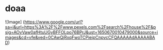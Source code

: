 # doaa
![Image] (https://www.google.com/url?sa=i&url=https%3A%2F%2Fwww.pexels.com%2Fsearch%2Fhouse%2F&psig=AOvVaw0afHtuUGyBFFOLpo76BPrJ&ust=1650670010479000&source=images&cd=vfe&ved=0CAwQjRxqFwoTCPieipCnpvcCFQAAAAAdAAAAABAD)

